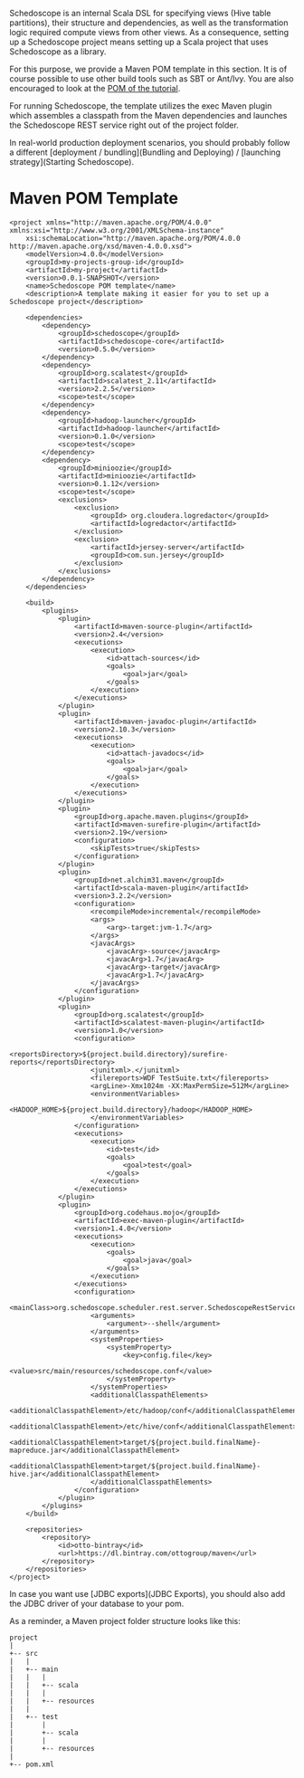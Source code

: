 Schedoscope is an internal Scala DSL for specifying views (Hive table partitions), their structure and dependencies, as well as the transformation logic required compute views from other views. As a consequence, setting up a Schedoscope project means setting up a Scala project that uses Schedoscope as a library. 

For this purpose, we provide a Maven POM template in this section. It is of course possible to use other build tools such as SBT or Ant/Ivy. You are also encouraged to look at the [POM of the tutorial](https://github.com/ottogroup/schedoscope/blob/master/schedoscope-tutorial/pom.xml). 

For running Schedoscope, the template utilizes the exec Maven plugin which assembles a classpath from the Maven dependencies and launches the Schedoscope REST service right out of the project folder.

In real-world production deployment scenarios, you should probably follow a different [deployment / bundling](Bundling and Deploying) / [launching strategy](Starting Schedoscope). 

# Maven POM Template

    <project xmlns="http://maven.apache.org/POM/4.0.0" xmlns:xsi="http://www.w3.org/2001/XMLSchema-instance"
        xsi:schemaLocation="http://maven.apache.org/POM/4.0.0 http://maven.apache.org/xsd/maven-4.0.0.xsd">
        <modelVersion>4.0.0</modelVersion>
        <groupId>my-projects-group-id</groupId>
        <artifactId>my-project</artifactId>
        <version>0.0.1-SNAPSHOT</version>
        <name>Schedoscope POM template</name>
        <description>A template making it easier for you to set up a Schedoscope project</description>

		<dependencies>
			<dependency>
				<groupId>schedoscope</groupId>
				<artifactId>schedoscope-core</artifactId>
				<version>0.5.0</version>
			</dependency>
			<dependency>
				<groupId>org.scalatest</groupId>
				<artifactId>scalatest_2.11</artifactId>
				<version>2.2.5</version>
				<scope>test</scope>
			</dependency>
			<dependency>
				<groupId>hadoop-launcher</groupId>
				<artifactId>hadoop-launcher</artifactId>
				<version>0.1.0</version>
				<scope>test</scope>
			</dependency>
			<dependency>
				<groupId>minioozie</groupId>
				<artifactId>minioozie</artifactId>
				<version>0.1.12</version>
				<scope>test</scope>
				<exclusions>
					<exclusion>
						<groupId> org.cloudera.logredactor</groupId>
						<artifactId>logredactor</artifactId>
					</exclusion>
					<exclusion>
						<artifactId>jersey-server</artifactId>
						<groupId>com.sun.jersey</groupId>
					</exclusion>
				</exclusions>
			</dependency>
		</dependencies>

		<build>
			<plugins>
				<plugin>
					<artifactId>maven-source-plugin</artifactId>
					<version>2.4</version>
					<executions>
						<execution>
							<id>attach-sources</id>
							<goals>
								<goal>jar</goal>
							</goals>
						</execution>
					</executions>
				</plugin>
				<plugin>
					<artifactId>maven-javadoc-plugin</artifactId>
					<version>2.10.3</version>
					<executions>
						<execution>
							<id>attach-javadocs</id>
							<goals>
								<goal>jar</goal>
							</goals>
						</execution>
					</executions>
				</plugin>
				<plugin>
					<groupId>org.apache.maven.plugins</groupId>
					<artifactId>maven-surefire-plugin</artifactId>
					<version>2.19</version>
					<configuration>
						<skipTests>true</skipTests>
					</configuration>
				</plugin>
				<plugin>
					<groupId>net.alchim31.maven</groupId>
					<artifactId>scala-maven-plugin</artifactId>
					<version>3.2.2</version>
					<configuration>
						<recompileMode>incremental</recompileMode>
						<args>
							<arg>-target:jvm-1.7</arg>
						</args>
						<javacArgs>
							<javacArg>-source</javacArg>
							<javacArg>1.7</javacArg>
							<javacArg>-target</javacArg>
							<javacArg>1.7</javacArg>
						</javacArgs>
					</configuration>
				</plugin>
				<plugin>
					<groupId>org.scalatest</groupId>
					<artifactId>scalatest-maven-plugin</artifactId>
					<version>1.0</version>
					<configuration>
						<reportsDirectory>${project.build.directory}/surefire-reports</reportsDirectory>
						<junitxml>.</junitxml>
						<filereports>WDF TestSuite.txt</filereports>
						<argLine>-Xmx1024m -XX:MaxPermSize=512M</argLine>
						<environmentVariables>
							<HADOOP_HOME>${project.build.directory}/hadoop</HADOOP_HOME>
						</environmentVariables>
					</configuration>
					<executions>
						<execution>
							<id>test</id>
							<goals>
								<goal>test</goal>
							</goals>
						</execution>
					</executions>
				</plugin>
				<plugin>
					<groupId>org.codehaus.mojo</groupId>
					<artifactId>exec-maven-plugin</artifactId>
					<version>1.4.0</version>
					<executions>
						<execution>
							<goals>
								<goal>java</goal>
							</goals>
						</execution>
					</executions>
					<configuration>
						<mainClass>org.schedoscope.scheduler.rest.server.SchedoscopeRestService</mainClass>
						<arguments>
							<argument>--shell</argument>
						</arguments>
						<systemProperties>
							<systemProperty>
								<key>config.file</key>
								<value>src/main/resources/schedoscope.conf</value>
							</systemProperty>
						</systemProperties>
						<additionalClasspathElements>
							<additionalClasspathElement>/etc/hadoop/conf</additionalClasspathElement>
							<additionalClasspathElement>/etc/hive/conf</additionalClasspathElement>
							<additionalClasspathElement>target/${project.build.finalName}-mapreduce.jar</additionalClasspathElement>
                            <additionalClasspathElement>target/${project.build.finalName}-hive.jar</additionalClasspathElement>
						</additionalClasspathElements>
					</configuration>
				</plugin>
			</plugins>
		</build>

		<repositories>
			<repository>
				<id>otto-bintray</id>
				<url>https://dl.bintray.com/ottogroup/maven</url>
			</repository>
		</repositories>
	</project> 

In case you want use [JDBC exports](JDBC Exports), you should also add the JDBC driver of your database to your pom.

As a reminder, a Maven project folder structure looks like this:

    project
    |
    +-- src
    |   |
    |   +-- main
    |   |   |
    |   |   +-- scala
    |   |   |
    |   |   +-- resources
    |   |
    |   +-- test
    |       |
    |       +-- scala
    |       |
    |       +-- resources
    |   
    +-- pom.xml